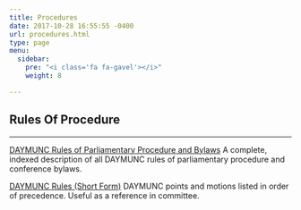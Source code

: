 ```yaml
---
title: Procedures
date: 2017-10-28 16:55:55 -0400
url: procedures.html
type: page
menu:
  sidebar:
    pre: "<i class='fa fa-gavel'></i>"
    weight: 8

---
```

## Rules Of Procedure
---
[DAYMUNC Rules of Parliamentary Procedure and Bylaws](resources/rules_of_procedure.pdf)
A complete, indexed description of all DAYMUNC rules of parliamentary procedure and conference bylaws.

[DAYMUNC Rules (Short Form)](resources/shortform.pdf)
DAYMUNC points and motions listed in order of precedence. Useful as a reference in committee.

